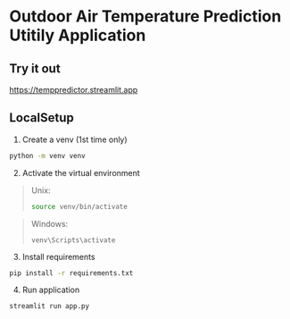# Outdoor Air Temperature Prediction Utitily Application

## Try it out
https://temppredictor.streamlit.app

## LocalSetup
1. Create a venv (1st time only)
```bash
python -m venv venv
```

2. Activate the virtual environment

> Unix:
> ```bash
> source venv/bin/activate
> ```

> Windows:
> ```
> venv\Scripts\activate
> ```

3. Install requirements
```bash
pip install -r requirements.txt
```

4. Run application
```bash
streamlit run app.py
```
